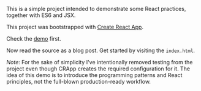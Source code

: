This is a simple project intended to demonstrate some React practices, together with ES6 and JSX.

This project was bootstrapped with [Create React App](https://github.com/facebookincubator/create-react-app).

Check the [demo](https://ns-gwroassptn.now.sh/) first.

Now read the source as a blog post.
Get started by visiting the `index.html`.

_Note_: For the sake of simplicity I've intentionally removed testing from the project even though CRApp creates the required configuration for it.
The idea of this demo is to introduce the programming patterns and React principles, not the full-blown production-ready workflow.
